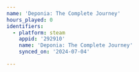 ```yaml
---
name: 'Deponia: The Complete Journey'
hours_played: 0
identifiers:
  - platform: steam
    appid: '292910'
    name: 'Deponia: The Complete Journey'
    synced_on: '2024-07-04'

---
```

